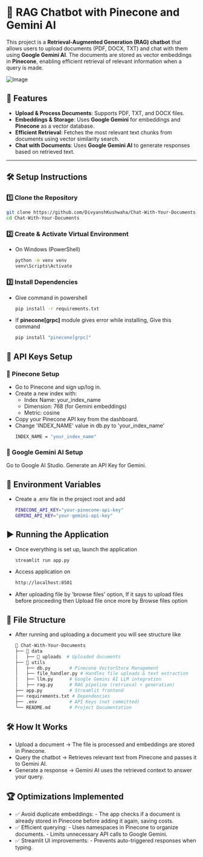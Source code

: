 # 📄 RAG Chatbot with Pinecone and Gemini AI

This project is a **Retrieval-Augmented Generation (RAG) chatbot** that allows users to upload documents (PDF, DOCX, TXT) and chat with them using **Google Gemini AI**. The documents are stored as vector embeddings in **Pinecone**, enabling efficient retrieval of relevant information when a query is made.

![Image](https://github.com/user-attachments/assets/789ae8a5-5cd8-4cea-9672-6c51a75706b9)

## 🚀 Features
- **Upload & Process Documents**: Supports PDF, TXT, and DOCX files.
- **Embeddings & Storage**: Uses **Google Gemini** for embeddings and **Pinecone** as a vector database.
- **Efficient Retrieval**: Fetches the most relevant text chunks from documents using vector similarity search.
- **Chat with Documents**: Uses **Google Gemini AI** to generate responses based on retrieved text.

---

## 🛠️ Setup Instructions

### 1️⃣ Clone the Repository

```bash
git clone https://github.com/DivyanshKushwaha/Chat-With-Your-Documents.git
cd Chat-With-Your-Documents
```
### 2️⃣ Create & Activate Virtual Environment
- On Windows (PowerShell)
    ```bash
    python -m venv venv
    venv\Scripts\Activate
    ```

### 3️⃣ Install Dependencies
- Give command in powershell 
    ```bash
    pip install -r requirements.txt
    ```
- If <b>pinecone[grpc]</b> module gives error while installing, Give this command 
    ```bash 
    pip install "pinecone[grpc]"
    ```


## 🔑 API Keys Setup

### 🌲 Pinecone Setup
- Go to Pinecone and sign up/log in.
- Create a new index with: 
    - Index Name: your_index_name
    - Dimension: 768 (for Gemini embeddings)
    - Metric: cosine
- Copy your Pinecone API key from the dashboard.
- Change 'INDEX_NAME' value in db.py to 'your_index_name'
    ```bash 
    INDEX_NAME = "your_index_name"
    ```


### 🤖 Google Gemini AI Setup
Go to Google AI Studio.
Generate an API Key for Gemini.

## 📂 Environment Variables
- Create a .env file in the project root and add
    ```bash
    PINECONE_API_KEY="your-pinecone-api-key"
    GEMINI_API_KEY="your-gemini-api-key"
    ```
## ▶️ Running the Application
- Once everything is set up, launch the application 
    ```bash 
    streamlit run app.py 
    ```
- Access application on 
    ```bash 
    http://localhost:8501
    ```
- After uploading file by 'browse files' option, If it says to upload files before proceeding then Upload file once more by Browse files option 
 

## 📜 File Structure
- After running and uploading a document you will see structure like 
    ```bash 
    📂 Chat-With-Your-Documents
    ├── 📂 data
    │   ├── 📂 uploads  # Uploaded documents
    ├── 📂 utils
    │   ├── db.py       # Pinecone VectorStore Management
    │   ├── file_handler.py # Handles file uploads & text extraction
    │   ├── llm.py      # Google Gemini AI LLM integration
    │   ├── rag.py      # RAG pipeline (retrieval + generation)
    ├── app.py          # Streamlit frontend
    ├── requirements.txt # Dependencies
    ├── .env            # API Keys (not committed)
    └── README.md       # Project Documentation
    ```


## 🛠️ How It Works
- Upload a document → The file is processed and embeddings are stored in Pinecone.
- Query the chatbot → Retrieves relevant text from Pinecone and passes it to Gemini AI.
- Generate a response → Gemini AI uses the retrieved context to answer your query.


## 🏆 Optimizations Implemented
- ✅ Avoid duplicate embeddings:
        - The app checks if a document is already stored in Pinecone before adding it again, saving costs.
- ✅ Efficient querying:
        - Uses namespaces in Pinecone to organize documents.
        - Limits unnecessary API calls to Google Gemini.
- ✅ Streamlit UI improvements:
        - Prevents auto-triggered responses when typing.

